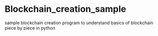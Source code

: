 # Blockchain_creation_sample
sample blockchain creation program to understand basics of blockchain piece by piece in python
